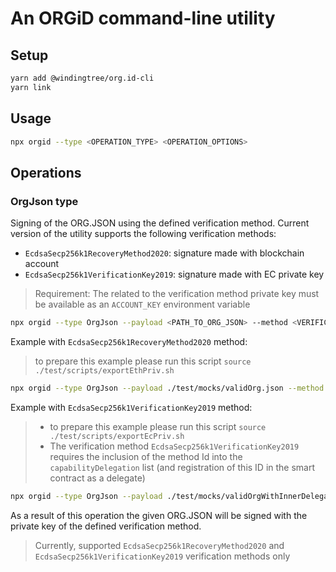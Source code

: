 # An ORGiD command-line utility

## Setup

```bash
yarn add @windingtree/org.id-cli
yarn link
```

## Usage

```bash
npx orgid --type <OPERATION_TYPE> <OPERATION_OPTIONS>
```

## Operations

### OrgJson type

Signing of the ORG.JSON using the defined verification method. Current version of the utility supports the following verification methods:

- `EcdsaSecp256k1RecoveryMethod2020`: signature made with blockchain account
- `EcdsaSecp256k1VerificationKey2019`: signature made with EC private key

> Requirement: The related to the verification method private key must be available as an `ACCOUNT_KEY` environment variable

```bash
npx orgid --type OrgJson --payload <PATH_TO_ORG_JSON> --method <VERIFICATION_METHOD_ID> --output <PATH_TO_OUTPUT_FILE>
```

Example with `EcdsaSecp256k1RecoveryMethod2020` method:

> to prepare this example please run this script `source ./test/scripts/exportEthPriv.sh`

```bash
npx orgid --type OrgJson --payload ./test/mocks/validOrg.json --method "did:orgid:4:0x9300bad07f0b9d904b23781e8bbb05c1219530c51e7e494701db2539b7a5a119#key-1" --output ./temp/orgJsonVc.json
```

Example with `EcdsaSecp256k1VerificationKey2019` method:

> - to prepare this example please run this script `source ./test/scripts/exportEcPriv.sh`
> - The verification method `EcdsaSecp256k1VerificationKey2019` requires the inclusion of the method Id into the `capabilityDelegation` list (and registration of this ID in the smart contract as a delegate)

```bash
npx orgid --type OrgJson --payload ./test/mocks/validOrgWithInnerDelegate.json --method "did:orgid:4:0x9300bad07f0b9d904b23781e8bbb05c1219530c51e7e494701db2539b7a5a119#key-2" --output ./temp/orgJsonVc.json
```

As a result of this operation the given ORG.JSON will be signed with the private key of the defined verification method.

> Currently, supported `EcdsaSecp256k1RecoveryMethod2020` and `EcdsaSecp256k1VerificationKey2019` verification methods only
